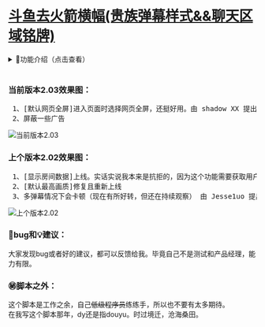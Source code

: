 # [斗鱼去火箭横幅(贵族弹幕样式&&聊天区域铭牌)](https://greasyfork.org/zh-CN/scripts/381934)

<details>
<summary>📔功能介绍（点击查看）</summary>
<pre>
1、【✅功能按钮】 默认最高画质、弹幕悬停、竞猜显示、抽奖显示、背景显示、礼物栏简化、聊天框简化、禁言消息显示、聊天框用户铭牌显示、显示房间数据（人数、消费、时常）、默认网页全屏。
2、【✅默认设置】左侧展开默认收起、弹幕简化（贵族弹幕）、聊天框消息简化（大部分系统消息）
3、【✅屏蔽】屏蔽内容过多，这里就不展开了....
</pre>
</details>
<br>

### 当前版本2.03效果图：

<pre>
 1、[默认网页全屏]进入页面时选择网页全屏，还挺好用。由 shadow XX 提出
 2、屏蔽一些广告
</pre>

![当前版本2.03][2.03]

### 上个版本2.02效果图：

<pre>
 1、[显示房间数据]上线。实话实说我本来是抗拒的，因为这个功能需要获取用户更多权限。数据来源 doseeing.com(感谢) 由 BerryBarry11 提出
 2、[默认最高画质]修复且重新上线
 3、多弹幕情况下会卡顿（现在有所好转，但还在持续观察） 由 Jesse1uo 提出
</pre>

![上个版本2.02][2.02]

### 🐞bug和💡建议：

大家发现bug或者好的建议，都可以反馈给我。毕竟自己不是测试和产品经理，能力有限。

### ㊙️脚本之外：

这个脚本是工作之余，自己<del>低级程序员</del>练练手，所以也不要有太多期待。<br>
在我写这个脚本那年，dy还是指douyu。时过境迁，沧海桑田。
<!-- dy/douyu -->
[2.03]:https://wah0713.github.io/douyuRemoveAds/image/douyu2.03.png
[2.02]:https://wah0713.github.io/douyuRemoveAds/image/douyu2.02.png
